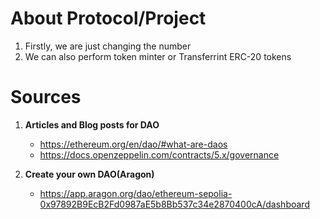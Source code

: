 # About Protocol/Project

1. Firstly, we are just changing the number
2. We can also perform token minter or Transferrint ERC-20 tokens


# Sources

1. **Articles and Blog posts for DAO**
    - https://ethereum.org/en/dao/#what-are-daos
    - https://docs.openzeppelin.com/contracts/5.x/governance

2. **Create your own DAO(Aragon)**
   - https://app.aragon.org/dao/ethereum-sepolia-0x97892B9EcB2Fd0987aE5b8Bb537c34e2870400cA/dashboard